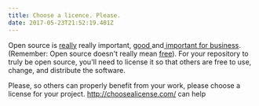 ```yaml
---
title: Choose a licence. Please.
date: 2017-05-23T21:52:19.401Z
---
```

Open source is [really](http://www.pcworld.com/article/209891/10_reasons_open_source_is_good_for_business.html) really important, [good ](https://oscedays.org/open-house-why-open-source-hardware-is-important-to-scientists/)and[ important for business](http://www.computerworld.com/article/2486991/app-development-4-reasons-companies-say-yes-to-open-source.html). (Remember: Open source doesn't really mean [free](https://www.gnu.org/philosophy/open-source-misses-the-point.html)). For your repository to truly be open source, you'll need to license it so that others are free to use, change, and distribute the software.

Please, so others can properly benefit from your work, please choose a license for your project. http://choosealicense.com/ can help
